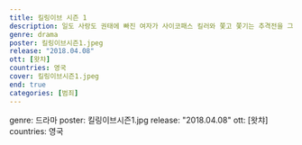 ```yaml
---
title: 킬링이브 시즌 1
description: 일도 사랑도 권태에 빠진 여자가 사이코패스 킬러와 쫓고 쫓기는 추격전을 그린 드라마. 범죄 심리에 병적인 흥미를 가진 영국 정보국 요원 이브, 청부 살인에 희열을 느끼며 살아가는 사이코패스 킬러 빌라넬. 알 수 없는 집착에 사로잡혀 서로를 쫓기 시작한다.
genre: drama
poster: 킬링이브시즌1.jpeg
release: "2018.04.08"
ott: [왓챠]
countries: 영국
cover: 킬링이브시즌1.jpeg
end: true
categories: [범죄]
---
```


genre: 드라마
poster: 킬링이브시즌1.jpg
release: "2018.04.08"
ott: [왓챠]
countries: 영국
